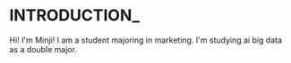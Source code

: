 # INTRODUCTION_
Hi! I'm Minji! 
I am a student majoring in marketing.
I'm studying ai big data as a double major.

